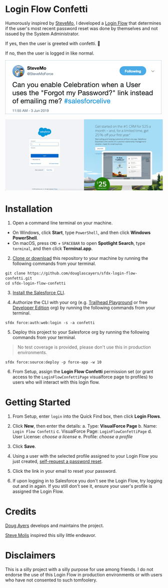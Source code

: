 # Login Flow Confetti

Humorously inspired by [SteveMo](https://twitter.com/SteveMoForce/status/1135590776036057089),
I developed a [Login Flow](https://developer.salesforce.com/docs/atlas.en-us.securityImplGuide.meta/securityImplGuide/security_login_flow_create.htm)
that determines if the user's most recent password reset was done by themselves and not issued by the System Administrator.

If yes, then the user is greeted with confetti. 🎉

If no, then the user is logged in like normal.

![screenshot](images/stevemo.png)

![screenshot](images/login-flow-confetti.gif)


# Installation

1. Open a command line terminal on your machine.
  * On Windows, click **Start**, type `PowerShell`, and then click **Windows PowerShell**.
  * On macOS, press `CMD` + `SPACEBAR` to open **Spotlight Search**, type `terminal`, and then click **Terminal.app**.

2. [Clone or download](https://help.github.com/en/articles/cloning-a-repository) this repository to your machine by running the following commands from your terminal.

```
git clone https://github.com/douglascayers/sfdx-login-flow-confetti.git
cd sfdx-login-flow-confetti
```

3. [Install the Salesforce CLI](https://developer.salesforce.com/tools/sfdxcli).

4. Authorize the CLI with your org (e.g. [Trailhead Playground](https://trailhead.salesforce.com/content/learn/modules/trailhead_playground_management) or free [Developer Edition](https://developer.salesforce.com/signup?d=70130000000td6N) org) by running the following commands from your terminal.

```
sfdx force:auth:web:login -s -a confetti
```

5. Deploy this project to your Salesforce org by running the following commands from your terminal.

> No test coverage is provided, please don't use this in production environments.

```
sfdx force:source:deploy -p force-app -w 10
```

6. From Setup, assign the **Login Flow Confetti** permission set (or grant access to the `LoginFlowConfettiPage` visualforce page to profiles) to users who will interact with this login flow.


# Getting Started

1. From Setup, enter `login` into the Quick Find box, then click **Login Flows**.

2. Click **New**, then enter the details:
  a. Type: **VisualForce Page**
  b. Name: `Login Flow Confetti`
  c. VisualForce Page: `LoginFlowConfettiPage`
  d. User License: *choose a license*
  e. Profile: *choose a profile*

3. Click **Save**.

4. Using a user with the selected profile assigned to your Login Flow you just created, [self-request a password reset](https://login.salesforce.com/secur/forgotpassword.jsp).

5. Click the link in your email to reset your password.

6. If upon logging in to Salesforce you don't see the Login Flow, try logging out and in again. If you still don't see it, ensure your user's profile is assigned the Login Flow.


# Credits

[Doug Ayers](https://douglascayers.com/) develops and maintains the project.

[Steve Molis](https://twitter.com/SteveMoForce) inspired this silly little endeavor.


# Disclaimers

This is a silly project with a silly purpose for use among friends.
I do not endorse the use of this Login Flow in production environments
or with users who have not consented to such tomfoolery.